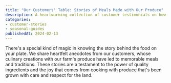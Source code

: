 ```yaml
---
title: "Our Customers' Table: Stories of Meals Made with Our Produce"
description: A heartwarming collection of customer testimonials on how the farm's produce has enhanced their family meals and events.
categories:
- customer-stories
- seasonal-guides
publishedAt: 2024-02-13
---
```


There's a special kind of magic in knowing the story behind the food on your plate. We share heartfelt anecdotes from our customers, whose culinary creations with our farm's produce have led to memorable meals and traditions. These stories are a testament to the power of quality ingredients and the joy that comes from cooking with produce that's been grown with care and respect for the land.
